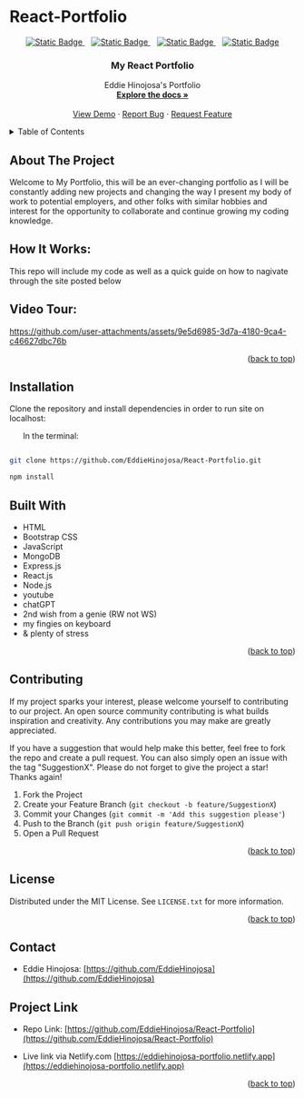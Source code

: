 # React-Portfolio

<div align="center">

  <a  href="https://github.com/EddieHinojosa/React-Portfolio/graphs/contributors">![Static Badge](https://img.shields.io/badge/Contributors-1-green)
  </a>
  &nbsp;&nbsp;
  <a href="https://github.com/EddieHinojosa/React-Portfolio/forks">![Static Badge](https://img.shields.io/badge/Forks-lightgreen)
  </a>
  &nbsp;&nbsp;
  <a href="https://github.com/EddieHinojosa/React-Portfolio/blob/main/LICENSE">![Static Badge](https://img.shields.io/badge/License-MIT-blue)
  </a>
  &nbsp;&nbsp;
  <a href="https://github.com/EddieHinojosa/React-Portfolio/issues/new?labels=bug&template=bug-report---.md">![Static Badge](https://img.shields.io/badge/Report_Bug-red)
  </a>
</div>



<div align="center">
  <a href="https://github.com/EddieHinojosa/React-Portfolio">
    <div align="center">



</div>
  </a>

  <h3 align="center">My React Portfolio</h3>

  <p align="center">
    Eddie Hinojosa's Portfolio
    <br />
    <a href="https://github.com/EddieHinojosa/React-Portfolio"><strong>Explore the docs »</strong></a>
    <br />
    <br />
    <a href="https://github.com/EddieHinojosa/React-Portfolio/">View Demo</a>
    ·
    <a href="https://github.com/EddieHinojosa/React-Portfolio/issues/new?labels=bug&template=bug-report---.md">Report Bug</a>
    ·
    <a href="https://github.com/EddieHinojosa/React-Portfolio/issues/new?labels=enhancement&template=feature-request---.md">Request Feature</a>
  </p>
</div>



<!-- TABLE OF CONTENTS -->
<details>
  <summary>Table of Contents</summary>
  <ol>
    <li>
      <a href="#about-the-project">About The Project</a>
      <ul>
        <li><a href="#how-it-works">How It Works</a></li>
        <!-- <li><a href="#features">Features</a></li> -->
        <li><a href="#video-tour">Video Tour</a></li>
        <li><a href="#installation">Installation</a></li>
      </ul>
    <li><a href="#contributing">Contributing</a></li>
    <li><a href="#license">License</a></li>
    <li><a href="#contact">Contact</a></li>
    <li><a href="#project-links">Project Links</a></li>
    <li><a href="#acknowledgments">Acknowledgments</a></li>
  </ol>
</details>



<!-- ABOUT THE PROJECT -->
## About The Project

<div align="center">

<!-- add project logo -->


</div>




<p>Welcome to My Portfolio, this will be an ever-changing portfolio as I will be constantly adding new projects and changing the way I present my body of work to potential employers, and other folks with similar hobbies and interest for the opportunity to collaborate and continue growing my coding knowledge. </p>


## How It Works:

<p>This repo will include my code as well as a quick guide on how to nagivate through the site posted below </p>


<!-- ## Features: -->





## Video Tour:




https://github.com/user-attachments/assets/9e5d6985-3d7a-4180-9ca4-c46627dbc76b






<p align="right">(<a href="#readme-top">back to top</a>)</p>



## Installation
Clone the repository and install dependencies in order to run site on localhost:


&nbsp;&nbsp;&nbsp;&nbsp;&nbsp;&nbsp;In the terminal:
```bash

git clone https://github.com/EddieHinojosa/React-Portfolio.git

npm install
```





## Built With

* HTML
* Bootstrap CSS
* JavaScript 
* MongoDB
* Express.js
* React.js
* Node.js
* youtube
* chatGPT
* 2nd wish from a genie (RW not WS)
* my fingies on keyboard
* & plenty of stress



<p align="right">(<a href="#readme-top">back to top</a>)</p>






<!-- CONTRIBUTING -->
## Contributing

If my project sparks your interest, please welcome yourself to contributing to our project. An open source community contributing is what builds inspiration and creativity. Any contributions you may make are greatly appreciated.

If you have a suggestion that would help make this better, feel free to fork the repo and create a pull request. You can also simply open an issue with the tag "SuggestionX".
Please do not forget to give the project a star! Thanks again!

1. Fork the Project
2. Create your Feature Branch (`git checkout -b feature/SuggestionX`)
3. Commit your Changes (`git commit -m 'Add this suggestion please'`)
4. Push to the Branch (`git push origin feature/SuggestionX`)
5. Open a Pull Request

<p align="right">(<a href="#readme-top">back to top</a>)</p>



<!-- LICENSE -->
## License

Distributed under the MIT License. See `LICENSE.txt` for more information.

<p align="right">(<a href="#readme-top">back to top</a>)</p>



<!-- CONTACT -->
## Contact

* Eddie Hinojosa: [https://github.com/EddieHinojosa](https://github.com/EddieHinojosa)

## Project Link

* Repo Link: [https://github.com/EddieHinojosa/React-Portfolio](https://github.com/EddieHinojosa/React-Portfolio)

* Live link via Netlify.com [https://eddiehinojosa-portfolio.netlify.app](https://eddiehinojosa-portfolio.netlify.app)


<p align="right">(<a href="#readme-top">back to top</a>)</p>

